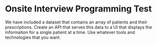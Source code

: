 # Onsite Interview Programming Test

We have included a dataset that contains an array of patients and their prescriptions. Create an API that serves this data to a UI that displays the information for a single patient at a time. Use whatever tools and technologies that you want.
